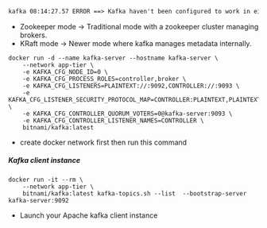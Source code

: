 ```txt
kafka 08:14:27.57 ERROR ==> Kafka haven't been configured to work in either Raft or Zookeper mode. Please make sure at least one of the modes is configured.
```

- Zookeeper mode -> Traditional mode with a zookeeper cluster managing brokers.
- KRaft mode -> Newer mode where kafka manages metadata internally.

```shell
docker run -d --name kafka-server --hostname kafka-server \
    --network app-tier \
    -e KAFKA_CFG_NODE_ID=0 \
    -e KAFKA_CFG_PROCESS_ROLES=controller,broker \
    -e KAFKA_CFG_LISTENERS=PLAINTEXT://:9092,CONTROLLER://:9093 \
    -e KAFKA_CFG_LISTENER_SECURITY_PROTOCOL_MAP=CONTROLLER:PLAINTEXT,PLAINTEXT:PLAINTEXT \
    -e KAFKA_CFG_CONTROLLER_QUORUM_VOTERS=0@kafka-server:9093 \
    -e KAFKA_CFG_CONTROLLER_LISTENER_NAMES=CONTROLLER \
    bitnami/kafka:latest
```
- create docker network first then run this command

##### Kafka client instance
```shell
docker run -it --rm \
    --network app-tier \
    bitnami/kafka:latest kafka-topics.sh --list  --bootstrap-server kafka-server:9092
```
- Launch your Apache kafka client instance